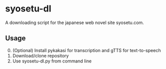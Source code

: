 # syosetu-dl
A downloading script for the japanese web novel site syosetu.com.

## Usage

0. (Optional) Install pykakasi for transcription and gTTS for text-to-speech
1. Download/clone repository
2. Use syosetu-dl.py from command line